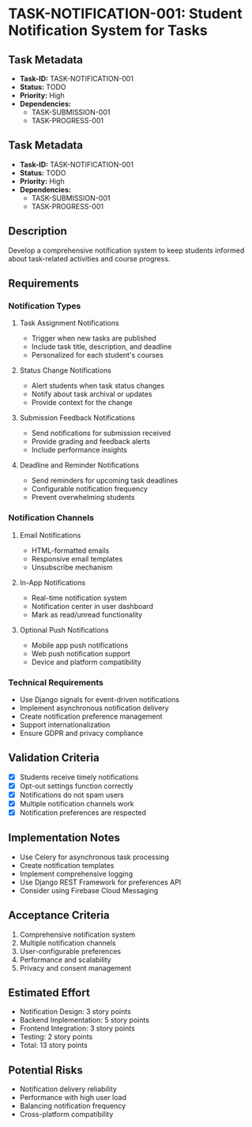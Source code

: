 # TASK-NOTIFICATION-001: Student Notification System for Tasks

## Task Metadata

- **Task-ID:** TASK-NOTIFICATION-001
- **Status:** TODO
- **Priority:** High
- **Dependencies:**
  - TASK-SUBMISSION-001
  - TASK-PROGRESS-001

## Task Metadata

- **Task-ID:** TASK-NOTIFICATION-001
- **Status:** TODO
- **Priority:** High
- **Dependencies:**
  - TASK-SUBMISSION-001
  - TASK-PROGRESS-001

## Description

Develop a comprehensive notification system to keep students informed about task-related activities and course progress.

## Requirements

### Notification Types

1. Task Assignment Notifications
   - Trigger when new tasks are published
   - Include task title, description, and deadline
   - Personalized for each student's courses

2. Status Change Notifications
   - Alert students when task status changes
   - Notify about task archival or updates
   - Provide context for the change

3. Submission Feedback Notifications
   - Send notifications for submission received
   - Provide grading and feedback alerts
   - Include performance insights

4. Deadline and Reminder Notifications
   - Send reminders for upcoming task deadlines
   - Configurable notification frequency
   - Prevent overwhelming students

### Notification Channels

1. Email Notifications
   - HTML-formatted emails
   - Responsive email templates
   - Unsubscribe mechanism

2. In-App Notifications
   - Real-time notification system
   - Notification center in user dashboard
   - Mark as read/unread functionality

3. Optional Push Notifications
   - Mobile app push notifications
   - Web push notification support
   - Device and platform compatibility

### Technical Requirements

- Use Django signals for event-driven notifications
- Implement asynchronous notification delivery
- Create notification preference management
- Support internationalization
- Ensure GDPR and privacy compliance

## Validation Criteria

- [x] Students receive timely notifications
- [x] Opt-out settings function correctly
- [x] Notifications do not spam users
- [x] Multiple notification channels work
- [x] Notification preferences are respected

## Implementation Notes

- Use Celery for asynchronous task processing
- Create notification templates
- Implement comprehensive logging
- Use Django REST Framework for preferences API
- Consider using Firebase Cloud Messaging

## Acceptance Criteria

1. Comprehensive notification system
2. Multiple notification channels
3. User-configurable preferences
4. Performance and scalability
5. Privacy and consent management

## Estimated Effort

- Notification Design: 3 story points
- Backend Implementation: 5 story points
- Frontend Integration: 3 story points
- Testing: 2 story points
- Total: 13 story points

## Potential Risks

- Notification delivery reliability
- Performance with high user load
- Balancing notification frequency
- Cross-platform compatibility
